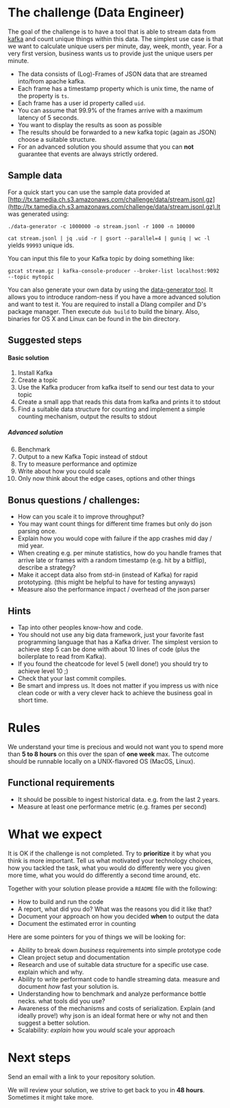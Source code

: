 # The challenge (Data Engineer)

The goal of the challenge is to have a tool that is able to stream data from 
[kafka](http://kafka.apache.org/) and count unique things within this data. The simplest use case is
that we want to calculate unique users per minute, day, week, month, year. For a very first version, 
business wants us to provide just the unique users per minute.   

- The data consists of (Log)-Frames of JSON data that are streamed into/from apache kafka. 
- Each frame has a timestamp property which is unix time, the name of the property is `ts`.
- Each frame has a user id property called `uid`. 
- You can assume that 99.9% of the frames arrive with a maximum latency of 5 seconds. 
- You want to display the results as soon as possible
- The results should be forwarded to a new kafka topic (again as JSON) choose a suitable structure. 
- For an advanced solution you should assume that you can **not** guarantee that events are always 
  strictly ordered.

## Sample data
For a quick start you can use the sample data provided at [http://tx.tamedia.ch.s3.amazonaws.com/challenge/data/stream.jsonl.gz](http://tx.tamedia.ch.s3.amazonaws.com/challenge/data/stream.jsonl.gz).It was generated using:
```shell script
./data-generator -c 1000000 -o stream.jsonl -r 1000 -n 100000
```

`cat stream.jsonl | jq .uid -r | gsort --parallel=4 | guniq | wc -l` yields `99993` unique ids.

You can input this file to your Kafka topic by doing something like:
```shell script
gzcat stream.gz | kafka-console-producer --broker-list localhost:9092 --topic mytopic
```  

You can also generate your own data by using the [data-generator tool](https://github.com/tamediadigital/hiring-challenges/tree/master/data-engineer-challenge/data-generator). It allows you to introduce random-ness if you have a more advanced solution and 
want to test it. You are required to install a Dlang compiler and D's package manager. Then 
execute `dub build` to build the binary. Also, binaries for OS X and Linux can be found in the bin 
directory.

## Suggested steps

#### Basic solution
1. Install Kafka
2. Create a topic
3. Use the Kafka producer from kafka itself to send our test data to your topic
4. Create a small app that reads this data from kafka and prints it to stdout
5. Find a suitable data structure for counting and implement a simple counting mechanism, output 
   the results to stdout

##### Advanced solution
6. Benchmark 
7. Output to a new Kafka Topic instead of stdout
8. Try to measure performance and optimize
9. Write about how you could scale
10. Only now think about the edge cases, options and other things

## Bonus questions / challenges:

- How can you scale it to improve throughput?
- You may want count things for different time frames but only do json parsing once.
- Explain how you would cope with failure if the app crashes mid day / mid year. 
- When creating e.g. per minute statistics, how do you handle frames that arrive late or frames 
  with a random timestamp (e.g. hit by a bitflip), describe a strategy?
- Make it accept data also from std-in (instead of Kafka) for rapid prototyping. (this might be 
  helpful to have for testing anyways)
- Measure also the performance impact / overhead of the json parser

## Hints
- Tap into other peoples know-how and code. 
- You should not use any big data framework, just your favorite fast programming language that has 
  a Kafka driver. The simplest version to achieve step 5 can be done with about 10 lines of code 
  (plus the boilerplate to read from Kafka). 
- If you found the cheatcode for level 5 (well done!) you should try to achieve level 10 ;)
- Check that your last commit compiles.
- Be smart and impress us. It does not matter if you impress us with nice clean code or with a 
  very clever hack to achieve the business goal in short time.

# Rules
We understand your time is precious and would not want you to spend more than **5 to 8 hours** on 
this over the span of **one week** max. The outcome should be runnable locally on a UNIX-flavored 
OS (MacOS, Linux).

## Functional requirements
- It should be possible to ingest historical data. e.g. from the last 2 years.
- Measure at least one performance metric (e.g. frames per second)

# What we expect
It is OK if the challenge is not completed. Try to **prioritize** it by what you think is more 
important. Tell us what motivated your technology choices, how you tackled the task, what you would 
do differently were you given more time, what you would do differently a second time around, etc.

Together with your solution please provide a `README` file with the following:
- How to build and run the code
- A report, what did you do? What was the reasons you did it like that?
- Document your approach on how you decided **when** to output the data 
- Document the estimated error in counting

Here are some pointers for you of things we will be looking for:
- Ability to break down *business* requirements into simple prototype code
- Clean project setup and documentation
- Research and use of suitable data structure for a specific use case. explain which and why.
- Ability to write performant code to handle streaming data. measure and document _how_ fast your 
  solution is.
- Understanding how to benchmark and analyze performance bottle necks. what tools did you use?
- Awareness of the mechanisms and costs of serialization. Explain (and ideally prove!) why json is 
  an ideal format here or why not and then suggest a better solution.
- Scalability: _explain_ how you _would_ scale your approach

# Next steps

Send an email with a link to your repository solution.

We will review your solution, we strive to get back to you in **48 hours**. Sometimes it might take 
more.
